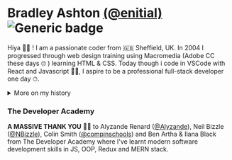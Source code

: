 # Bradley Ashton [(@enitial)](https://github.com/enitial) ![Generic badge](https://img.shields.io/github/followers/enitial?style=social)
Hiya 👋🏼 ! I am a passionate coder from 🇬🇧 Sheffield, UK. In 2004 I progressed through web design training using Macromedia (Adobe CC these days 🙄 ) learning HTML & CSS. Today though i code in VSCode with React and Javascript 💪🏼, I aspire to be a professional full-stack developer one day ⏱.  

<details closed>
<summary>More on my history</summary>
<br>
From school I had a thirst for knowledge in technology. Despite only a brief stint on a computer hardware course at Bury College i would later find mentorship and teaching from a close friend in Tony Higham. Tony taught me the fundamentals in Visual Basic 6 and in an era of Yahoo! chat rooms and MSN Messenger i would program social tools.  
  
My web design teacher introduced me to performing as a DJ and how to use Cool Edit Pro 2 (another Adobe product now - Adobe Audition) and my life as a mashup artist and DJ began. Shortly after I created a community board using vBulletin software dedicated to music artists - LiteRECORDS (est 2010). Skip a decade or so and I wanted to return to coding.
</details>

### The Developer Academy
**A MASSIVE THANK YOU** 🙏🏼 to Alyzande Renard ([@Alyzande](https://github.com/Alyzande)), Neil Bizzle ([@NBizzle](https://github.com/NBizzell)), Colin Smith ([@compinschools](https://github.com/compinschools)) and Ben Artha & Ilana Black from The Developer Academy where I've learnt modern software development skills in JS, OOP, Redux and MERN stack.

#### 
